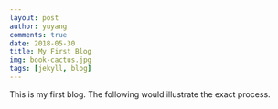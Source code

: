 ```yaml
---
layout: post
author: yuyang
comments: true
date: 2018-05-30
title: My First Blog
img: book-cactus.jpg
tags: [jekyll, blog]
---
```

This is my first blog. The following would illustrate the exact process.
